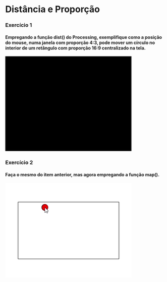 # Distância e Proporção
### Exercício 1
#### Empregando a função dist() do Processing, exemplifique como a posição do mouse, numa janela com proporção 4:3, pode mover um círculo no interior de um retângulo com proporção 16:9 centralizado na tela.
<img src="Exercicio_1/Exercicio_1.gif">

### Exercício 2
#### Faça o mesmo do item anterior, mas agora empregando a função map().
<img src="Exercicio_2/Exercicio_2.gif">



